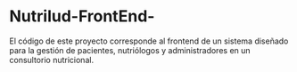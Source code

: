 # Nutrilud-FrontEnd-

El código de este proyecto corresponde al frontend de un sistema diseñado para la gestión de pacientes, nutriólogos y administradores en un consultorio nutricional.
